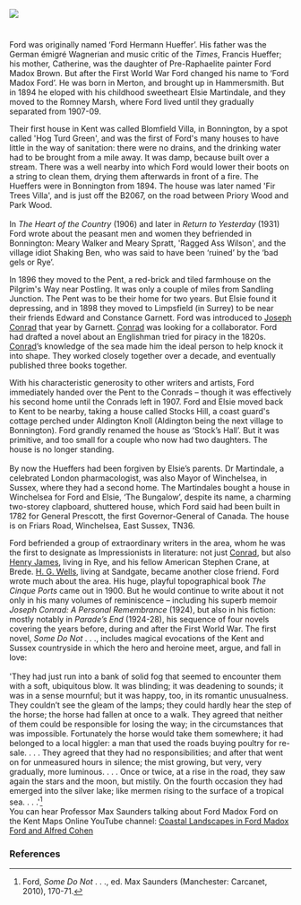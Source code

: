 <a href="https://www.kent-maps.online"><img src="https://www.kent-maps.online/juncture/ve-button.png"></a>
<param ve-config title="Ford Madox Ford (1873-1939)" author="Professor Max Saunders" layout="vtl" 
banner="https://stor.artstor.org/stor/f3590125-3b05-42a0-b365-e33a8735353c" description="Prof. Max Saunders traces the Kent based early married life and works of novelist, poet and editor Ford Madox Ford (Brown).">

<!-- Global Entities -->
<param ve-entity eid="Q642884" aliases="Bonnington">
<param ve-entity eid="Q1506093" aliases="Romney Marsh">
<param ve-entity eid="Q2309424" aliases="Postling">
<param ve-entity eid="Q1863660" aliases="Sandling Junction">
<param ve-entity eid="Q921173" aliases="Aldington Knoll">

<!-- Base map centred on Canterbury -->
<param ve-map center="Q950970" zoom="10">

<!-- Historical map layers -->
<param ve-map-layer active allmaps allmaps-id="4f72c8eb5fe1eba5" title="Mackenzie 1900">

#

Ford was originally named ‘Ford Hermann Hueffer’. His father was the German émigré Wagnerian and music critic of the _Times_, Francis Hueffer; his mother, Catherine, was the daughter of Pre-Raphaelite painter Ford Madox Brown. But after the First World War Ford changed his name to ‘Ford Madox Ford’. He was born in Merton, and brought up in Hammersmith. But in 1894 he eloped with his childhood sweetheart Elsie Martindale, and they moved to the Romney Marsh, where Ford lived until they gradually separated from 1907-09. 
<param ve-image
	   label="Ford Madox Heuffer"
	   attribution="not stated, Public domain, via Wikimedia Commons"
	   license="Public Domain"
	   url="https://upload.wikimedia.org/wikipedia/commons/6/67/Picture_of_Ford_Madox_Hueffer.jpg">
<param ve-map center="Q1506093" zoom="15">

Their first house in Kent was called Blomfield Villa, in Bonnington, by a spot called 'Hog Turd Green', and was the first of Ford's many houses to have little in the way of sanitation: there were no drains, and the drinking water had to be brought from a mile away. It was damp, because built over a stream. There was a well nearby into which Ford would lower their boots on a string to clean them, drying them afterwards in front of a fire. The Hueffers were in Bonnington from 1894. The house was later named 'Fir Trees Villa', and is just off the B2067, on the road between Priory Wood and Park Wood. 
<br><br>
In _The Heart of the Country_ (1906) and later in _Return to Yesterday_ (1931) Ford wrote about the peasant men and women they befriended in Bonnington: Meary Walker and Meary Spratt, 'Ragged Ass Wilson', and the village idiot Shaking Ben, who was said to have been ‘ruined’ by the ‘bad gels or Rye’. 
<param ve-image url="https://upload.wikimedia.org/wikipedia/commons/d/d6/Close-up_of_Bonnington_Village_Sign_-_geograph.org.uk_-_2084868.jpg" label="Close-up of Bonnington Village Sign" attribution="David Anstiss via Wikimedia Commons" license="CC BY-SA 2.0"> 
<param ve-map center="Q642884" zoom="15">

In 1896 they moved to the Pent, a red-brick and tiled farmhouse on the Pilgrim's Way near Postling. It was only a couple of miles from Sandling Junction. The Pent was to be their home for two years. But Elsie found it depressing, and in 1898 they moved to Limpsfield (in Surrey) to be near their friends Edward and Constance Garnett. Ford was introduced to [Joseph Conrad](/19c/19c-conrad-biography) that year by Garnett. [Conrad](/19c/19c-conrad-biography) was looking for a collaborator. Ford had drafted a novel about an Englishman tried for piracy in the 1820s. [Conrad](/19c/19c-conrad-biography)’s knowledge of the sea made him the ideal person to help knock it into shape. They worked closely together over a decade, and eventually published three books together.
<param ve-image url="https://upload.wikimedia.org/wikipedia/commons/6/6e/Pent_Farm%2C_Postling_%28geograph_3467328%29.jpg"
	   label="Pent Farm, Postling"
	   attribution="Christopher Hilton"
	   license="CC BY-SA 2.0">
<param ve-map center="Q2309424" zoom="15">

With his characteristic generosity to other writers and artists, Ford immediately handed over the Pent to the Conrads – though it was effectively his second home until the Conrads left in 1907. Ford and Elsie moved back to Kent to be nearby, taking a house called Stocks Hill, a coast guard's cottage perched under Aldington Knoll (Aldington being the next village to Bonnington). Ford grandly renamed the house as ‘Stock’s Hall’. But it was primitive, and too small for a couple who now had two daughters. The house is no longer standing.
<br><br>
By now the Hueffers had been forgiven by Elsie’s parents. Dr Martindale, a celebrated London pharmacologist, was also Mayor of Winchelsea, in Sussex, where they had a second home. The Martindales bought a house in Winchelsea for Ford and Elsie, ‘The Bungalow’, despite its name, a charming two-storey clapboard, shuttered house, which Ford said had been built in 1782 for General Prescott, the first Governor-General of Canada. The house is on Friars Road, Winchelsea, East Sussex, TN36.
<param ve-image url="https://upload.wikimedia.org/wikipedia/commons/0/03/View_of_Aldington_Knoll_-_geograph.org.uk_-_2127422.jpg" label="View of Aldington Knoll" attribution="David Anstiss via Wikimedia Commons" license="CC BY-SA 2.0">
<param ve-map center="Q921173" zoom="15">

Ford befriended a group of extraordinary writers in the area, whom he was the first to designate as Impressionists in literature: not just [Conrad](/19c/19c-conrad-biography), but also [Henry James](/19c/19c-jamesh-hever-castle), living in Rye, and his fellow American Stephen Crane, at Brede. [H. G. Wells](/20c/20c-wellshg-biography), living at Sandgate, became another close friend. Ford wrote much about the area. His huge, playful topographical book _The Cinque Ports_ came out in 1900. But he would continue to write about it not only in his many volumes of reminiscence – including his superb memoir _Joseph Conrad: A Personal Remembrance_ (1924), but also in his fiction: mostly notably in _Parade’s End_ (1924-28), his sequence of four novels covering the years before, during and after the First World War. The first novel, _Some Do Not_ . . ., includes magical evocations of the Kent and Sussex countryside in which the hero and heroine meet, argue, and fall in love:
<br><br>
'They had just run into a bank of solid fog that seemed to encounter them with a soft, ubiquitous blow. It was blinding; it was deadening to sounds; it was in a sense mournful; but it was happy, too, in its romantic unusualness. They couldn’t see the gleam of the lamps; they could hardly hear the step of the horse; the horse had fallen at once to a walk. They agreed that neither of them could be responsible for losing the way; in the circumstances that was impossible. Fortunately the horse would take them somewhere; it had belonged to a local higgler: a man that used the roads buying poultry for re-sale. . . . They agreed that they had no responsibilities; and after that went on for unmeasured hours in silence; the mist growing, but very, very gradually, more luminous. . . . Once or twice, at a rise in the road, they saw again the stars and the moon, but mistily. On the fourth occasion they had emerged into the silver lake; like mermen rising to the surface of a tropical sea. . . .'[^ref1]
<br>
You can hear Professor Max Saunders talking about Ford Madox Ford on the Kent Maps Online YouTube channel: [Coastal Landscapes in Ford Madox Ford and Alfred Cohen](https://youtu.be/OXgKPijN82M)
<param ve-image url="https://upload.wikimedia.org/wikipedia/commons/9/98/Harold_Gilman_-_Romney_Marsh_-_B1975.4.329_-_Yale_Center_for_British_Art.jpg" label="Romney Marsh by Harold Gilman" attribution="B1975.4.329 Yale Center for British Art via Wikimedia Commons" license="CC0">

### References

[^ref1]: Ford, _Some Do Not_ . . ., ed. Max Saunders (Manchester: Carcanet, 2010), 170-71.
